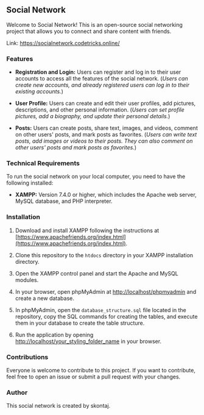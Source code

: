 

## Social Network

Welcome to Social Network! This is an open-source social networking project that allows you to connect and share content with friends.

Link: https://socialnetwork.codetricks.online/

### Features

- **Registration and Login:** Users can register and log in to their user accounts to access all the features of the social network. (*Users can create new accounts, and already registered users can log in to their existing accounts.*)

- **User Profile:** Users can create and edit their user profiles, add pictures, descriptions, and other personal information. (*Users can set profile pictures, add a biography, and update their personal details.*)

- **Posts:** Users can create posts, share text, images, and videos, comment on other users' posts, and mark posts as favorites. (*Users can write text posts, add images or videos to their posts. They can also comment on other users' posts and mark posts as favorites.*)

### Technical Requirements

To run the social network on your local computer, you need to have the following installed:

- **XAMPP:** Version 7.4.0 or higher, which includes the Apache web server, MySQL database, and PHP interpreter.

### Installation

1. Download and install XAMPP following the instructions at [https://www.apachefriends.org/index.html](https://www.apachefriends.org/index.html).

2. Clone this repository to the `htdocs` directory in your XAMPP installation directory.

3. Open the XAMPP control panel and start the Apache and MySQL modules.

4. In your browser, open phpMyAdmin at [http://localhost/phpmyadmin](http://localhost/phpmyadmin) and create a new database.

5. In phpMyAdmin, open the `database_structure.sql` file located in the repository, copy the SQL commands for creating the tables, and execute them in your database to create the table structure.

6. Run the application by opening [http://localhost/your_styling_folder_name](http://localhost/your_styling_folder_name) in your browser.

### Contributions

Everyone is welcome to contribute to this project. If you want to contribute, feel free to open an issue or submit a pull request with your changes.

### Author

This social network is created by skontaj.






